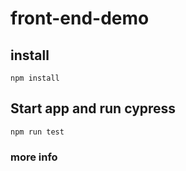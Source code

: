 # front-end-demo

## install 
`npm install`

## Start app and run cypress
`npm run test` 

### more info
